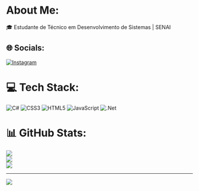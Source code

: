#  About Me:
🎓 Estudante de Técnico em Desenvolvimento de Sistemas | SENAI<br>


## 🌐 Socials:
[![Instagram](https://img.shields.io/badge/Instagram-%23E4405F.svg?logo=Instagram&logoColor=white)](https://instagram.com/barbosa_lix) 

# 💻 Tech Stack:
![C#](https://img.shields.io/badge/c%23-%23239120.svg?style=for-the-badge&logo=csharp&logoColor=white) ![CSS3](https://img.shields.io/badge/css3-%231572B6.svg?style=for-the-badge&logo=css3&logoColor=white) ![HTML5](https://img.shields.io/badge/html5-%23E34F26.svg?style=for-the-badge&logo=html5&logoColor=white) ![JavaScript](https://img.shields.io/badge/javascript-%23323330.svg?style=for-the-badge&logo=javascript&logoColor=%23F7DF1E) ![.Net](https://img.shields.io/badge/.NET-5C2D91?style=for-the-badge&logo=.net&logoColor=white)
# 📊 GitHub Stats:
![](https://github-readme-stats.vercel.app/api?username=BarbosaDev01&theme=dark&hide_border=false&include_all_commits=false&count_private=false)<br/>
![](https://github-readme-streak-stats.herokuapp.com/?user=BarbosaDev01&theme=dark&hide_border=false)<br/>
![](https://github-readme-stats.vercel.app/api/top-langs/?username=BarbosaDev01&theme=dark&hide_border=false&include_all_commits=false&count_private=false&layout=compact)

---
[![](https://visitcount.itsvg.in/api?id=BarbosaDev01&icon=0&color=0)](https://visitcount.itsvg.in)

<!-- Proudly created with GPRM ( https://gprm.itsvg.in ) -->
